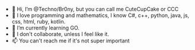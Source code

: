 - 👋 Hi, I’m @Techno/Br0ny, but you can call me CuteCupCake or CCC
- 👀 I love programming and mathematics, I know C#, c++, python, java, js, css, html, ruby, kotlin.
- 🌱 I’m currently learning GO.
- 💞️ I don't collaborate, unless I feel like it.
- 📫 You can't reach me if it's not super important
<!---
Techno-Br0ny/Techno-Br0ny is a ✨ special ✨ repository because its `README.md` (this file) appears on your GitHub profile.
You can click the Preview link to take a look at your changes.
--->
